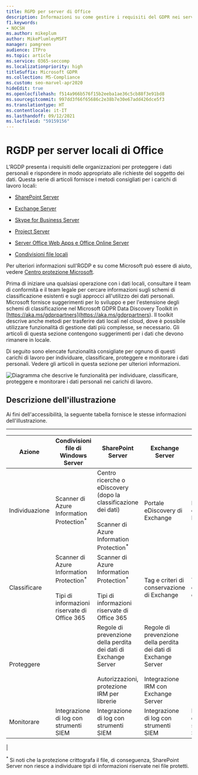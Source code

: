 ```yaml
---
title: RGPD per server di Office
description: Informazioni su come gestire i requisiti del GDPR nei server locali di Office.
f1.keywords:
- NOCSH
ms.author: mikeplum
author: MikePlumleyMSFT
manager: pamgreen
audience: ITPro
ms.topic: article
ms.service: O365-seccomp
ms.localizationpriority: high
titleSuffix: Microsoft GDPR
ms.collection: MS-Compliance
ms.custom: seo-marvel-apr2020
hideEdit: true
ms.openlocfilehash: f514a966b576f15b2eeba1ae36c5cb88f3e91bd8
ms.sourcegitcommit: 997dd3f66f65686c2e38b7e30e67add426dce5f3
ms.translationtype: HT
ms.contentlocale: it-IT
ms.lasthandoff: 09/12/2021
ms.locfileid: "59159156"
---
```

# <a name="gdpr-for-office-on-premises-servers"></a>RGDP per server locali di Office

L'RGDP presenta i requisiti delle organizzazioni per proteggere i dati personali e rispondere in modo appropriato alle richieste del soggetto dei dati. Questa serie di articoli fornisce i metodi consigliati per i carichi di lavoro locali:

- [SharePoint Server](gdpr-for-sharepoint-server.md)

- [Exchange Server](gdpr-for-exchange-server.md)

- [Skype for Business Server](gdpr-for-skype-for-business-server.md)

- [Project Server](gdpr-for-project-server.md)

- [Server Office Web Apps e Office Online Server](gdpr-for-office-online-server.md)

- [Condivisioni file locali](gdpr-for-on-premises-file-shares.md)

Per ulteriori informazioni sull'RGDP e su come Microsoft può essere di aiuto, vedere [Centro protezione Microsoft](https://www.microsoft.com/trust-center/privacy/gdpr-overview
).

Prima di iniziare una qualsiasi operazione con i dati locali, consultare il team di conformità e il team legale per cercare informazioni sugli schemi di classificazione esistenti e sugli approcci all'utilizzo dei dati personali. Microsoft fornisce suggerimenti per lo sviluppo e per l'estensione degli schemi di classificazione nel Microsoft GDPR Data Discovery Toolkit in [https://aka.ms/gdprpartners](<https://aka.ms/gdprpartners>). Il toolkit descrive anche metodi per trasferire dati locali nel cloud, dove è possibile utilizzare funzionalità di gestione dati più complesse, se necessario. Gli articoli di questa sezione contengono suggerimenti per i dati che devono rimanere in locale.

Di seguito sono elencate funzionalità consigliate per ognuno di questi carichi di lavoro per individuare, classificare, proteggere e monitorare i dati personali. Vedere gli articoli in questa sezione per ulteriori informazioni.

![Diagramma che descrive le funzionalità per individuare, classificare, proteggere e monitorare i dati personali nei carichi di lavoro.](../media/gdpr-for-office-servers-image1.png)

## <a name="illustration-description"></a>Descrizione dell'illustrazione

Ai fini dell'accessibilità, la seguente tabella fornisce le stesse informazioni dell'illustrazione.

****

|Azione|Condivisioni file di Windows Server|SharePoint Server|Exchange Server|Skype for Business|Project Server|
|---|---|---|---|---|---|
|Individuazione|Scanner di Azure Information Protection<sup>\*</sup>|Centro ricerche o eDiscovery (dopo la classificazione dei dati) <br/><br/> Scanner di Azure Information Protection<sup>\*</sup>|Portale eDiscovery di Exchange|Portale eDiscovery di Exchange|Script SQL per l'individuazione e l'esportazione|
|Classificare|Scanner di Azure Information Protection<sup>\*</sup> <br/><br/> Tipi di informazioni riservate di Office 365|Scanner di Azure Information Protection<sup>\*</sup> <br/><br/> Tipi di informazioni riservate di Office 365|Tag e criteri di conservazione di Exchange|Tag e criteri di conservazione di Exchange||
|Proteggere||Regole di prevenzione della perdita dei dati di Exchange Server <br/><br/> Autorizzazioni, protezione IRM per librerie|Regole di prevenzione della perdita dei dati di Exchange Server <br/><br/> Integrazione IRM con Exchange Server|||
|Monitorare|Integrazione di log con strumenti SIEM|Integrazione di log con strumenti SIEM|Integrazione di log con strumenti SIEM|Integrazione di log con strumenti SIEM|Integrazione di log con strumenti SIEM|
|

<sup>\*</sup> Si noti che la protezione crittografa il file, di conseguenza, SharePoint Server non riesce a individuare tipi di informazioni riservate nei file protetti.
